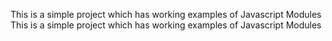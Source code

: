 This is a simple project which has working examples of Javascript Modules
This is a simple project which has working examples of Javascript Modules
